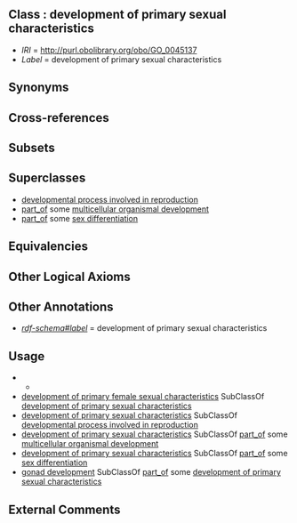 
## Class : development of primary sexual characteristics

 * *IRI* = http://purl.obolibrary.org/obo/GO_0045137
 * *Label* = development of primary sexual characteristics

## Synonyms


## Cross-references


## Subsets


## Superclasses

 * [developmental process involved in reproduction](../../GO/06/GO_0003006.md)
 * [part_of](../../BFO/50/BFO_0000050.md) some [multicellular organismal development](../../GO/75/GO_0007275.md)
 * [part_of](../../BFO/50/BFO_0000050.md) some [sex differentiation](../../GO/48/GO_0007548.md)

## Equivalencies


## Other Logical Axioms


## Other Annotations

 * *[rdf-schema#label](../../el/rdf-schema#label.md)* = development of primary sexual characteristics

## Usage

 * -
 * [development of primary female sexual characteristics](../../GO/45/GO_0046545.md) SubClassOf [development of primary sexual characteristics](../../GO/37/GO_0045137.md)
 * [development of primary sexual characteristics](../../GO/37/GO_0045137.md) SubClassOf [developmental process involved in reproduction](../../GO/06/GO_0003006.md)
 * [development of primary sexual characteristics](../../GO/37/GO_0045137.md) SubClassOf [part_of](../../BFO/50/BFO_0000050.md) some [multicellular organismal development](../../GO/75/GO_0007275.md)
 * [development of primary sexual characteristics](../../GO/37/GO_0045137.md) SubClassOf [part_of](../../BFO/50/BFO_0000050.md) some [sex differentiation](../../GO/48/GO_0007548.md)
 * [gonad development](../../GO/06/GO_0008406.md) SubClassOf [part_of](../../BFO/50/BFO_0000050.md) some [development of primary sexual characteristics](../../GO/37/GO_0045137.md)

## External Comments

